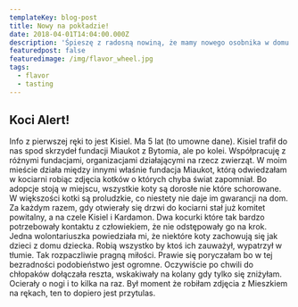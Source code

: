 ```yaml
---
templateKey: blog-post
title: Nowy na pokładzie!
date: 2018-04-01T14:04:00.000Z
description: 'Śpieszę z radosną nowiną, że mamy nowego osobnika w domu.'
featuredpost: false
featuredimage: /img/flavor_wheel.jpg
tags:
  - flavor
  - tasting
---
```

## Koci Alert! 

Info z pierwszej ręki to jest Kisiel. Ma 5 lat (to umowne dane). Kisiel trafił do nas spod skrzydeł fundacji Miaukot z Bytomia, ale po kolei. Współpracuję z różnymi fundacjami, organizacjami działającymi na rzecz zwierząt. W moim mieście działa między innymi właśnie fundacja Miaukot, którą odwiedzałam w kociarni robiąc zdjęcia kotków o których chyba świat zapomniał. Bo adopcje stoją w miejscu, wszystkie koty są dorosłe nie które schorowane. W większości kotki są proludzkie, co niestety nie daje im gwarancji na dom.  Za każdym razem, gdy otwierały się drzwi do kociarni stał już komitet powitalny, a na czele Kisiel i Kardamon. Dwa kocurki które tak bardzo potrzebowały kontaktu z człowiekiem, że nie odstępowały go na krok. Jedna wolontariuszka powiedziała mi, że niektóre koty zachowują się jak dzieci z domu dziecka. Robią wszystko by ktoś ich zauważył, wypatrzył w tłumie. Tak rozpaczliwie pragną miłości. Prawie się poryczałam bo w tej bezradności podobieństwo jest ogromne. Oczywiście po chwili do chłopaków dołączała reszta, wskakiwały na kolany gdy tylko się zniżyłam. Ocierały o nogi i to kilka na raz. Był moment że robiłam zdjęcia z Mieszkiem na rękach, ten to dopiero jest przytulas.
